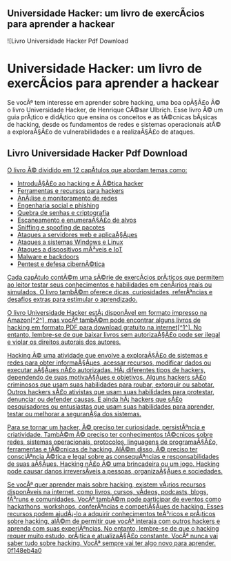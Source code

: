 ## Universidade Hacker: um livro de exercÃ­cios para aprender a hackear

 
![Livro Universidade Hacker Pdf Download 
<h1>Universidade Hacker: um livro de exercÃ­cios para aprender a hackear</h1>
<p>Se vocÃª tem interesse em aprender sobre hacking, uma boa opÃ§Ã£o Ã© o livro Universidade Hacker, de Henrique CÃ©sar Ulbrich. Esse livro Ã© um guia prÃ¡tico e didÃ¡tico que ensina os conceitos e as tÃ©cnicas bÃ¡sicas de hacking, desde os fundamentos de redes e sistemas operacionais atÃ© a exploraÃ§Ã£o de vulnerabilidades e a realizaÃ§Ã£o de ataques.</p>
<h2>Livro Universidade Hacker Pdf Download</h2>
<p><a href=](https://encrypted-tbn1.gstatic.com/images?q=tbn:ANd9GcQscbKEB4y9yI9f_dDnVosNQ410ozrSoGUCabZY7SGsDoS03KibsVDdsXw)**Download File**
 
O livro Ã© dividido em 12 capÃ­tulos que abordam temas como:
 
- IntroduÃ§Ã£o ao hacking e Ã  Ã©tica hacker
- Ferramentas e recursos para hackers
- AnÃ¡lise e monitoramento de redes
- Engenharia social e phishing
- Quebra de senhas e criptografia
- Escaneamento e enumeraÃ§Ã£o de alvos
- Sniffing e spoofing de pacotes
- Ataques a servidores web e aplicaÃ§Ãµes
- Ataques a sistemas Windows e Linux
- Ataques a dispositivos mÃ³veis e IoT
- Malware e backdoors
- Pentest e defesa cibernÃ©tica

Cada capÃ­tulo contÃ©m uma sÃ©rie de exercÃ­cios prÃ¡ticos que permitem ao leitor testar seus conhecimentos e habilidades em cenÃ¡rios reais ou simulados. O livro tambÃ©m oferece dicas, curiosidades, referÃªncias e desafios extras para estimular o aprendizado.
 
O livro Universidade Hacker estÃ¡ disponÃ­vel em formato impresso na Amazon[^2^], mas vocÃª tambÃ©m pode encontrar alguns livros de hacking em formato PDF para download gratuito na internet[^1^]. No entanto, lembre-se de que baixar livros sem autorizaÃ§Ã£o pode ser ilegal e violar os direitos autorais dos autores.

Hacking Ã© uma atividade que envolve a exploraÃ§Ã£o de sistemas e redes para obter informaÃ§Ãµes, acessar recursos, modificar dados ou executar aÃ§Ãµes nÃ£o autorizadas. HÃ¡ diferentes tipos de hackers, dependendo de suas motivaÃ§Ãµes e objetivos. Alguns hackers sÃ£o criminosos que usam suas habilidades para roubar, extorquir ou sabotar. Outros hackers sÃ£o ativistas que usam suas habilidades para protestar, denunciar ou defender causas. E ainda hÃ¡ hackers que sÃ£o pesquisadores ou entusiastas que usam suas habilidades para aprender, testar ou melhorar a seguranÃ§a dos sistemas.
 
Para se tornar um hacker, Ã© preciso ter curiosidade, persistÃªncia e criatividade. TambÃ©m Ã© preciso ter conhecimentos tÃ©cnicos sobre redes, sistemas operacionais, protocolos, linguagens de programaÃ§Ã£o, ferramentas e tÃ©cnicas de hacking. AlÃ©m disso, Ã© preciso ter consciÃªncia Ã©tica e legal sobre as consequÃªncias e responsabilidades de suas aÃ§Ãµes. Hacking nÃ£o Ã© uma brincadeira ou um jogo. Hacking pode causar danos irreversÃ­veis a pessoas, organizaÃ§Ãµes e sociedades.
 
Se vocÃª quer aprender mais sobre hacking, existem vÃ¡rios recursos disponÃ­veis na internet, como livros, cursos, vÃ­deos, podcasts, blogs, fÃ³runs e comunidades. VocÃª tambÃ©m pode participar de eventos como hackathons, workshops, conferÃªncias e competiÃ§Ãµes de hacking. Esses recursos podem ajudÃ¡-lo a adquirir conhecimentos teÃ³ricos e prÃ¡ticos sobre hacking, alÃ©m de permitir que vocÃª interaja com outros hackers e aprenda com suas experiÃªncias. No entanto, lembre-se de que o hacking requer muito estudo, prÃ¡tica e atualizaÃ§Ã£o constante. VocÃª nunca vai saber tudo sobre hacking. VocÃª sempre vai ter algo novo para aprender.
 0f148eb4a0
